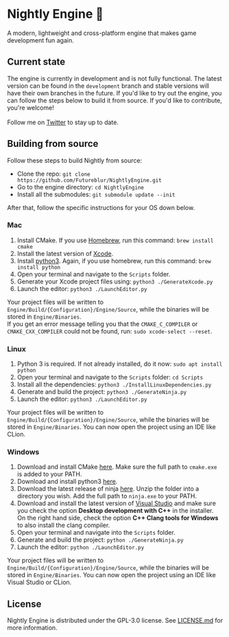 # Nightly Engine 🌙

A modern, lightweight and cross-platform engine that makes game development fun again.

## Current state

The engine is currently in development and is not fully functional. The latest version can be found in the `development` branch and stable versions will have their own branches in the
future. If you'd like to try out the engine, you can follow the steps below to build it from source. If you'd like to
contribute, you're welcome!
<br>
<br>Follow me on [Twitter](https://twitter.com/byfutureblur) to stay up to date.

## Building from source

Follow these steps to build Nightly from source:

- Clone the repo: `git clone https://github.com/Futureblur/NightlyEngine.git`
- Go to the engine directory: `cd NightlyEngine`
- Install all the submodules: `git submodule update --init`

After that, follow the specific instructions for your OS down below.



### Mac

1. Install CMake. If you use [Homebrew](https://brew.sh/index), run this command: `brew install cmake`
2. Install the latest version of [Xcode](https://apps.apple.com/en/app/xcode/id497799835?l=en).
3. Install [python3](https://www.python.org/downloads/). Again, if you use homebrew, run this command: `brew install python`
4. Open your terminal and navigate to the `Scripts` folder.
5. Generate your Xcode project files using: `python3 ./GenerateXcode.py`
6. Launch the editor: `python3 ./LaunchEditor.py`

Your project files will be written to `Engine/Build/{Configuration}/Engine/Source`, while the binaries will be stored in `Engine/Binaries`.<br>
If you get an error message telling you that the `CMAKE_C_COMPILER` or `CMAKE_CXX_COMPILER` could not be found,
run: `sudo xcode-select --reset`.



### Linux

1. Python 3 is required. If not already installed, do it now: `sudo apt install python`
2. Open your terminal and navigate to the `Scripts` folder: `cd Scripts`
3. Install all the dependencies: `python3 ./InstallLinuxDependencies.py`
4. Generate and build the project: `python3 ./GenerateNinja.py`
5. Launch the editor: `python3 ./LaunchEditor.py`

Your project files will be written to `Engine/Build/{Configuration}/Engine/Source`, while the binaries will be stored in `Engine/Binaries`. You can now open the project using
an IDE like CLion.



### Windows

1. Download and install
   CMake [here](https://github.com/Kitware/CMake/releases/download/v3.23.1/cmake-3.23.1-windows-x86_64.msi). Make sure
   the full path to `cmake.exe` is added to your PATH.
2. Download and install python3 [here](https://www.python.org/downloads/).
3. Download the latest release of ninja [here](https://github.com/ninja-build/ninja/releases/tag/v1.10.2). Unzip the
   folder into a directory you wish. Add the full path to `ninja.exe` to your PATH.
4. Download and install the latest version of [Visual Studio](https://visualstudio.microsoft.com/de/downloads/) and make sure you check the option **Desktop development with C++** in the installer. On the right hand side, check the option **C++ Clang tools for Windows** to also install the clang compiler.
5. Open your terminal and navigate into the `Scripts` folder.
6. Generate and build the project: `python ./GenerateNinja.py`
7. Launch the editor: `python ./LaunchEditor.py`

Your project files will be written to `Engine/Build/{Configuration}/Engine/Source`, while the binaries will be stored in `Engine/Binaries`. You can now open the project using
an IDE like Visual Studio or CLion.

## License

Nightly Engine is distributed under the GPL-3.0 license.
See [LICENSE.md](https://github.com/Futureblur/NightlyEngine/blob/development/LICENSE.md) for more information.
